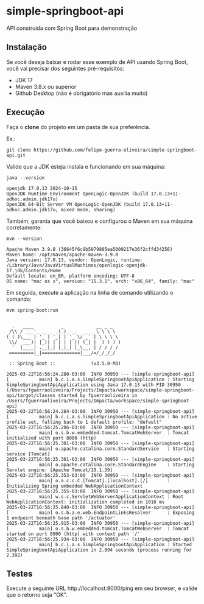 # simple-springboot-api
API construída com Spring Boot para demonstração

## Instalação

Se você deseja baixar e rodar esse exemplo de API usando Spring Boot, você vai precisar dos seguintes pré-requisitos:

- JDK 17
- Maven 3.8.x ou superior
- Github Desktop (não é obrigatório mas auxilia muito)

## Execução

Faça o **clone** do projeto em um pasta de sua preferência.

Ex.:
```
git clone https://github.com/felipe-guerra-oliveira/simple-springboot-api.git
```

Valide que a JDK esteja instala e funcionando em sua máquina:

```
java --version

openjdk 17.0.13 2024-10-15
OpenJDK Runtime Environment OpenLogic-OpenJDK (build 17.0.13+11-adhoc.admin.jdk17u)
OpenJDK 64-Bit Server VM OpenLogic-OpenJDK (build 17.0.13+11-adhoc.admin.jdk17u, mixed mode, sharing)
```

Também, garanta que você baixou e configurou o Maven em sua máquina corretamente:

```
mvn --version

Apache Maven 3.9.8 (36645f6c9b5079805ea5009217e36f2cffd34256)
Maven home: /opt/maven/apache-maven-3.9.8
Java version: 17.0.13, vendor: OpenLogic, runtime: /Library/Java/JavaVirtualMachines/openlogic-openjdk-17.jdk/Contents/Home
Default locale: en_BR, platform encoding: UTF-8
OS name: "mac os x", version: "15.3.1", arch: "x86_64", family: "mac"

```

Em seguida, execute a aplicação na linha de comando utilizando o comando:

```
mvn spring-boot:run


  .   ____          _            __ _ _
 /\\ / ___'_ __ _ _(_)_ __  __ _ \ \ \ \
( ( )\___ | '_ | '_| | '_ \/ _` | \ \ \ \
 \\/  ___)| |_)| | | | | || (_| |  ) ) ) )
  '  |____| .__|_| |_|_| |_\__, | / / / /
 =========|_|==============|___/=/_/_/_/

 :: Spring Boot ::             (v3.5.0-M3)

2025-03-22T16:56:24.280-03:00  INFO 30950 --- [simple-springboot-api] [           main] b.c.i.a.s.SimpleSpringbootApiApplication : Starting SimpleSpringbootApiApplication using Java 17.0.13 with PID 30950 (/Users/fguerraoliveira/Projects/Impacta/workspace/simple-springboot-api/target/classes started by fguerraoliveira in /Users/fguerraoliveira/Projects/Impacta/workspace/simple-springboot-api)
2025-03-22T16:56:24.284-03:00  INFO 30950 --- [simple-springboot-api] [           main] b.c.i.a.s.SimpleSpringbootApiApplication : No active profile set, falling back to 1 default profile: "default"
2025-03-22T16:56:25.286-03:00  INFO 30950 --- [simple-springboot-api] [           main] o.s.b.w.embedded.tomcat.TomcatWebServer  : Tomcat initialized with port 8000 (http)
2025-03-22T16:56:25.301-03:00  INFO 30950 --- [simple-springboot-api] [           main] o.apache.catalina.core.StandardService   : Starting service [Tomcat]
2025-03-22T16:56:25.301-03:00  INFO 30950 --- [simple-springboot-api] [           main] o.apache.catalina.core.StandardEngine    : Starting Servlet engine: [Apache Tomcat/10.1.39]
2025-03-22T16:56:25.353-03:00  INFO 30950 --- [simple-springboot-api] [           main] o.a.c.c.C.[Tomcat].[localhost].[/]       : Initializing Spring embedded WebApplicationContext
2025-03-22T16:56:25.355-03:00  INFO 30950 --- [simple-springboot-api] [           main] w.s.c.ServletWebServerApplicationContext : Root WebApplicationContext: initialization completed in 1018 ms
2025-03-22T16:56:25.840-03:00  INFO 30950 --- [simple-springboot-api] [           main] o.s.b.a.e.web.EndpointLinksResolver      : Exposing 1 endpoint beneath base path '/actuator'
2025-03-22T16:56:25.915-03:00  INFO 30950 --- [simple-springboot-api] [           main] o.s.b.w.embedded.tomcat.TomcatWebServer  : Tomcat started on port 8000 (http) with context path '/'
2025-03-22T16:56:25.934-03:00  INFO 30950 --- [simple-springboot-api] [           main] b.c.i.a.s.SimpleSpringbootApiApplication : Started SimpleSpringbootApiApplication in 2.094 seconds (process running for 2.392)
```

## Testes

Execute a seguinte URL http://localhost:8000/ping em seu browser, e valide que o retorno seja "OK".